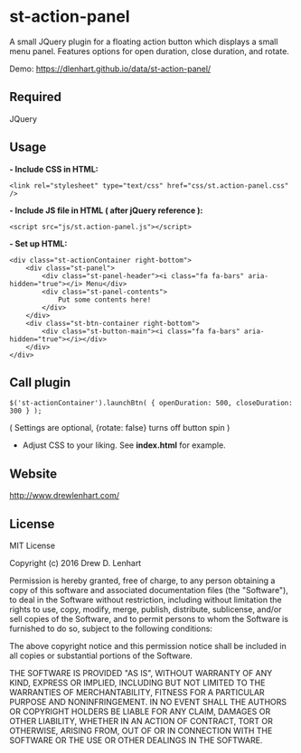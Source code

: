 st-action-panel
===============

A small JQuery plugin for a floating action button which displays a small menu panel.  Features options for open duration, close duration, and rotate.

Demo:  https://dlenhart.github.io/data/st-action-panel/


Required
----
JQuery


Usage
----
**-  Include CSS in HTML:**

```<link rel="stylesheet" type="text/css" href="css/st.action-panel.css" />```

**-  Include JS file in HTML ( after jQuery reference ):**

```<script src="js/st.action-panel.js"></script>```

**-  Set up HTML:**

```
<div class="st-actionContainer right-bottom">
	<div class="st-panel">
		<div class="st-panel-header"><i class="fa fa-bars" aria-hidden="true"></i> Menu</div>
		<div class="st-panel-contents">
			Put some contents here!
		</div>
	</div>
	<div class="st-btn-container right-bottom">
		<div class="st-button-main"><i class="fa fa-bars" aria-hidden="true"></i></div>
	</div>
</div>
```

Call plugin
----
```
$('st-actionContainer').launchBtn( { openDuration: 500, closeDuration: 300 } );
```

( Settings are optional, {rotate: false} turns off button spin )

-  Adjust CSS to your liking.  See **index.html** for example.


Website
----
http://www.drewlenhart.com/

License
----
MIT License

Copyright (c) 2016 Drew D. Lenhart

Permission is hereby granted, free of charge, to any person obtaining a copy
of this software and associated documentation files (the "Software"), to deal
in the Software without restriction, including without limitation the rights
to use, copy, modify, merge, publish, distribute, sublicense, and/or sell
copies of the Software, and to permit persons to whom the Software is
furnished to do so, subject to the following conditions:

The above copyright notice and this permission notice shall be included in all
copies or substantial portions of the Software.

THE SOFTWARE IS PROVIDED "AS IS", WITHOUT WARRANTY OF ANY KIND, EXPRESS OR
IMPLIED, INCLUDING BUT NOT LIMITED TO THE WARRANTIES OF MERCHANTABILITY,
FITNESS FOR A PARTICULAR PURPOSE AND NONINFRINGEMENT. IN NO EVENT SHALL THE
AUTHORS OR COPYRIGHT HOLDERS BE LIABLE FOR ANY CLAIM, DAMAGES OR OTHER
LIABILITY, WHETHER IN AN ACTION OF CONTRACT, TORT OR OTHERWISE, ARISING FROM,
OUT OF OR IN CONNECTION WITH THE SOFTWARE OR THE USE OR OTHER DEALINGS IN THE
SOFTWARE.

